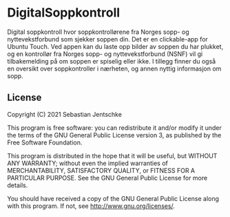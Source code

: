 # DigitalSoppkontroll

Digital soppkontroll hvor soppkontrollørene fra Norges sopp- og nyttevekstforbund som sjekker soppen din. Det er en clickable-app for Ubuntu Touch. Ved appen kan du laste opp bilder av soppen du har plukket, og en kontrollør fra Norges sopp- og nyttevekstforbund (NSNF) vil gi tilbakemelding på om soppen er spiselig eller ikke. I tillegg finner du også en oversikt over soppkontroller i nærheten, og annen nyttig informasjon om sopp.

## License

Copyright (C) 2021  Sebastian Jentschke

This program is free software: you can redistribute it and/or modify it under the terms of the GNU General Public License version 3, as published
by the Free Software Foundation.

This program is distributed in the hope that it will be useful, but WITHOUT ANY WARRANTY; without even the implied warranties of MERCHANTABILITY, SATISFACTORY QUALITY, or FITNESS FOR A PARTICULAR PURPOSE.  See the GNU General Public License for more details.

You should have received a copy of the GNU General Public License along with this program.  If not, see <http://www.gnu.org/licenses/>.

